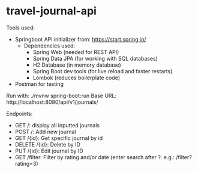 # travel-journal-api

Tools used:
- Springboot API initializer from: https://start.spring.io/
  - Dependencies used:
    - Spring Web (needed for REST API)
    - Spring Data JPA (for working with SQL databases)
    - H2 Database (in memory database)
    - Spring Boot dev tools (for live reload and faster restarts)
    - Lombok (reduces boilerplate code)
- Postman for testing

Run with: ./mvnw spring-boot:run
Base URL: http://localhost:8080/api/v1/journals/

Endpoints:
- GET /: display all inputted journals
- POST /: Add new journal
- GET /{id}: Get specific journal by id
- DELETE /{id}: Delete by ID
- PUT /{id}: Edit journal by ID
- GET /filter: Filter by rating and/or date (enter search after ?. e.g.: /filter?rating=3)



